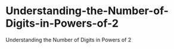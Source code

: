 # Understanding-the-Number-of-Digits-in-Powers-of-2
Understanding the Number of Digits in Powers of 2
